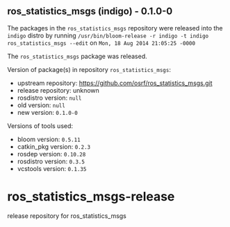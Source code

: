 ## ros_statistics_msgs (indigo) - 0.1.0-0

The packages in the `ros_statistics_msgs` repository were released into the `indigo` distro by running `/usr/bin/bloom-release -r indigo -t indigo ros_statistics_msgs --edit` on `Mon, 18 Aug 2014 21:05:25 -0000`

The `ros_statistics_msgs` package was released.

Version of package(s) in repository `ros_statistics_msgs`:
- upstream repository: https://github.com/osrf/ros_statistics_msgs.git
- release repository: unknown
- rosdistro version: `null`
- old version: `null`
- new version: `0.1.0-0`

Versions of tools used:
- bloom version: `0.5.11`
- catkin_pkg version: `0.2.3`
- rosdep version: `0.10.28`
- rosdistro version: `0.3.5`
- vcstools version: `0.1.35`


ros_statistics_msgs-release
===========================

release repository for ros_statistics_msgs
